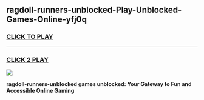 
## ragdoll-runners-unblocked-Play-Unblocked-Games-Online-yfj0q
<h3>
<a href="https://premium76.site?title=ragdoll-runners-unblocked&ref=25A">CLICK TO PLAY</a></h3>
<hr>

<h3>
<a href="https://premium76.site?title=ragdoll-runners-unblocked&ref=25A">CLICK 2 PLAY</a>
  
</h3>

<a href="https://premium76.site?title=ragdoll-runners-unblocked&ref=25A"><img src="https://clearcache.store/games.png"></a>


**ragdoll-runners-unblocked games unblocked: Your Gateway to Fun and Accessible Online Gaming**

